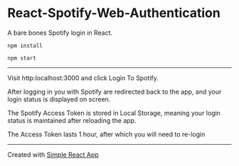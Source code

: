 # React-Spotify-Web-Authentication

A bare bones Spotify login in React.

```
npm install

npm start
```
-------------

Visit http:localhost:3000 and click Login To Spotify.

After logging in you with Spotify are redirected back to the app, and your login status is displayed on screen.

The Spotify Access Token is stored in Local Storage, meaning your login status is maintained after reloading the app.

The Access Token lasts 1 hour, after which you will need to re-login

-------------

Created with [Simple React App](https://github.com/Kornil/simple-react-app/)
